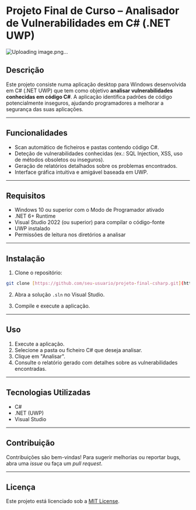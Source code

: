 # Projeto Final de Curso – Analisador de Vulnerabilidades em C# (.NET UWP)

![Uploading image.png…]()


## Descrição

Este projeto consiste numa aplicação desktop para Windows desenvolvida em C# (.NET UWP) que tem como objetivo **analisar vulnerabilidades conhecidas em código C#**. A aplicação identifica padrões de código potencialmente inseguros, ajudando programadores a melhorar a segurança das suas aplicações.

---

## Funcionalidades

* Scan automático de ficheiros e pastas contendo código C#.
* Deteção de vulnerabilidades conhecidas (ex.: SQL Injection, XSS, uso de métodos obsoletos ou inseguros).
* Geração de relatórios detalhados sobre os problemas encontrados.
* Interface gráfica intuitiva e amigável baseada em UWP.

---

## Requisitos

* Windows 10 ou superior com o Modo de Programador ativado
* .NET 6+ Runtime
* Visual Studio 2022 (ou superior) para compilar o código-fonte
* UWP instalado
* Permissões de leitura nos diretórios a analisar

---

## Instalação

1. Clone o repositório:

```bash
git clone [https://github.com/seu-usuario/projeto-final-csharp.git](https://github.com/miguelPRG/ProjetoFinalCurso)
```

2. Abra a solução `.sln` no Visual Studio.

3. Compile e execute a aplicação.

---

## Uso

1. Execute a aplicação.
2. Selecione a pasta ou ficheiro C# que deseja analisar.
3. Clique em "Analisar".
4. Consulte o relatório gerado com detalhes sobre as vulnerabilidades encontradas.

---

## Tecnologias Utilizadas

* C#
* .NET (UWP)
* Visual Studio

---

## Contribuição

Contribuições são bem-vindas! Para sugerir melhorias ou reportar bugs, abra uma *issue* ou faça um *pull request*.

---

## Licença

Este projeto está licenciado sob a [MIT License](LICENSE).

